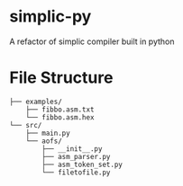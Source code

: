 # simplic-py
A refactor of simplic compiler built in python
# File Structure


```
├── examples/
    ├── fibbo.asm.txt
    └── fibbo.asm.hex
└── src/
    ├── main.py
    └── aofs/
        ├── __init__.py
        ├── asm_parser.py
        ├── asm_token_set.py
        └── filetofile.py
```
